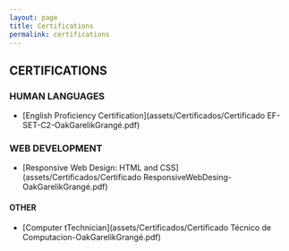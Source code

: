 ```yaml
---
layout: page
title: Certifications
permalink: certifications
---
```

## CERTIFICATIONS

### HUMAN LANGUAGES

- [English Proficiency Certification](assets/Certificados/Certificado EF-SET-C2-OakGarelikGrangé.pdf)


### WEB DEVELOPMENT

- [Responsive Web Design: HTML and CSS](assets/Certificados/Certificado ResponsiveWebDesing-OakGarelikGrangé.pdf)

#### OTHER

- [Computer tTechnician](assets/Certificados/Certificado Técnico de Computacion-OakGarelikGrangé.pdf)
